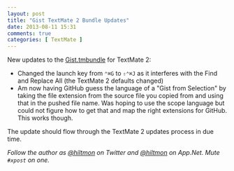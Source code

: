 ```yaml
---
layout: post
title: "Gist TextMate 2 Bundle Updates"
date: 2013-08-11 15:31
comments: true
categories: [ TextMate ]
---
```


New updates to the [Gist.tmbundle](https://github.com/hiltmon/Gist.tmbundle) for TextMate 2:

* Changed the launch key from `⌃⌘G` to `⇧⌃⌘J` as it interferes with the Find and Replace All (the TextMate 2 defaults changed)
* Am now having GitHub guess the language of a "Gist from Selection" by taking the file extension from the source file you copied from and using that in the pushed file name. Was hoping to use the scope language but could not figure how to get that and map the right extensions for GitHub. This works though.

The update should flow through the TextMate 2 updates process in due time.

*Follow the author as [@hiltmon](https://twitter.com/hiltmon) on Twitter and [@hiltmon](http://alpha.app.net/hiltmon) on App.Net. Mute `#xpost` on one.*